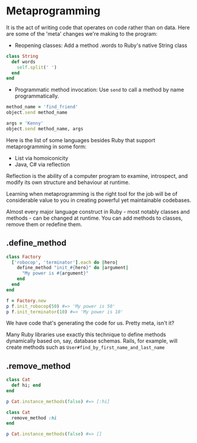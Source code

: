# Metaprogramming

It is the act of writing code that operates on code rather than on data.
Here are some of the 'meta' changes we're making to the program:

- Reopening classes: Add a method .words to Ruby's native String class

```ruby
class String
  def words
    self.split(' ')
  end
end
```

- Programmatic method invocation: Use `send` to call a method by name programmatically.

```ruby
method_name = 'find_friend'
object.send method_name

args = 'Kenny'
object.send method_name, args
```

Here is the list of some languages besides Ruby that support metaprogramming in some form:

- List via homoiconicity
- Java, C# via reflection

Reflection is the ability of a computer program to examine, introspect, and modify its own structure and
behaviour at runtime.

Learning when metaprogramming is the right tool for the job will be of considerable value to
you in creating powerful yet maintainable codebases.

Almost every major language construct in Ruby - most notably classes and methods - can be changed at runtime.
You can add methods to classes, remove them or redefine them.

## .define_method

```ruby
class Factory
  ['robocop', 'terminator'].each do |hero|
    define_method "init_#{hero}" do |argument|
      "My power is #{argument}"
    end
  end
end

f = Factory.new
p f.init_robocop(50) #=> 'My power is 50'
p f.init_terminator(10) #=> 'My power is 10'
```

We have code that's generating the code for us. Pretty meta, isn't it?

Many Ruby libraries use exactly this technique to define methods dynamically based on, say, database schemas.
Rails, for example, will create methods such as `User#find_by_first_name_and_last_name`

## .remove_method

```ruby
class Cat
  def hi; end
end

p Cat.instance_methods(false) #=> [:hi]

class Cat
  remove_method :hi
end

p Cat.instance_methods(false) #=> []
```
